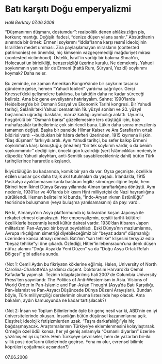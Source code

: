# Batı karşıtı Doğu emperyalizmi

*Halil Berktay 07.06.2008*

<div class="taraf_structure_2col_1zq">
<div class="margen_n">



 <p>“Düşmanımın düşmanı, dostumdur”: realpolitik denen ahlâksızlığın pis, korkunç mantığı. Değişik ifadesi, “denize düşen yılana sarılır.” Absürditenin sınırında bir örnek: Ermeni soykırımı “iddia”larına karşı resmî ideolojinin İsrail’den medet umması. Zira paylaşılamayan mirasların (contested patrimonies) en önemlisi, hiç kimsenin vazgeçemediği mağduriyet mirası (contested victimhood). Üstelik, İsrail’in varlığı bir bakıma Shoah’ın, Holocaust’un biricikliği, benzersizliği üzerine kurulu. Ne demekmiş, Yahudi soykırımının yanına bir de Ermeni (hattâ Rum, Süryanî, Yezidî) soykırımı koymak? Daha neler.<br/>
<br/>
Bu zeminde, ne zaman Amerikan Kongre’sinde bir soykırım tasarısı gündeme gelse, hemen “Yahudi lobileri” yardıma çağrılıyor. Gerçi Knesset’deki gelişmelere bakılırsa, bu taktiğin daha ne kadar süreceği belirsiz. Ama biz gene evveliyatını hatırlayalım. Sahne: 1990’larda Heidelberg’de bir Osmanlı Sosyal ve Ekonomik Tarihi kongresi. Bir Yahudi tarihçi, Selânik’teki Yahudi cemaatinin 19. yüzyıl sonları ve 20. yüzyıl başlarında uğradığı baskıları, maruz kaldığı ayrımcılığı anlattı. Uyumlu, hoşgörülü bir “Osmanlı barışı” güzellemesine ters düştüğü için, bazı muhafazakâr tarihçilerimiz çok sinirlendi buna. Lâkin daha sonra mevzileniş tamamen değişti. Başka bir panelde Hilmar Kaiser ve Ara Sarafian’ın ortak bildirisi vardı --buldukları bir hâtıra defteri üzerinden, 1915 kıyımına ilişkin. “Baş düşman” farklıydı artık. Aynı Yahudi tarihçi, bu sefer kalkıp Ermeni soykırımına karşı konuştuğu; (mealen) “bir tek soykırım vardır, o da benim soykırımımdır” dediği için, önceki gün kızdırdığı (sert İslâmcılıkları nedeniyle düpedüz Yahudi aleyhtarı, anti-Semitik sayabilecekleriniz dahil) bütün Türk tarihçilerince hararetle alkışlandı. <br/>
<br/>
İkiyüzlülüğün bu kadarında, komik bir yan da var. Oysa geçmişte, özellikle ezilen uluslar çok daha trajik akıl tutulmaları da yaşadı. İrlanda’da, 1915 Paskalya ayaklanmasını kanla bastıran İngiliz sömürgeciliğine tepki, hem Birinci hem İkinci Dünya Savaşı yıllarında Alman taraftarlığına dönüştü. Aynı nedenle, 1930’lar ve 40’larda bir kısım Hint milliyetçisi de Nazi hayranlığına sürüklendi. Hemen belirtelim ki bunda, “İndo-Aryan ırkının üstünlüğü” teorisinde buluşmanın (veya buluşma yanılsamasının) da payı vardı. <br/>
<br/>
Ne ki, Almanya’nın Asya platformunda iç kulvardan koşan Japonya ile rekabet etmesi olanaksızdı. Her emperyalizmin, çeşitli tarihî-kültürel özelliklerle bezenmiş kendi kültür dairesi vardır. 1930’dan itibaren Japon militarizmi Pan-Asyacı bir boyut peydahladı. Eski Dünya’nın mazlumlarına, Avrupa ırkçılığının simetriği diyebileceğimiz bir “beyaz adam” düşmanlığı üzerinden kanca atmayı denedi. Batı’nın “sarı tehlike” klişesini tersyüz edip “beyaz tehlike”yi öne çıkardı. Özlediği, Hitler’in lebensraum’una denk düşen nüfuz alanını “Doğu Asya’da Yeni Düzen” ya da “Doğu Asya Ortak Refah Bölgesi” gibi adlarla sundu. <br/>
<br/>
 (Not 1: Cemil Aydın bu fikriyatın köklerine eğilmiş. Halen, University of North Carolina-Charlotte’da yardımcı doçent. Doktorasını Harvard’da Cemal Kafadar’la yapmıştı. Tezinin kitaplaştırılmış hali 2007’de Columbia University Press’ten yayınlandı: The Politics of Anti-Westernism in Asia. Visions of World Order in Pan-Islamic and Pan-Asian Thought (Asya’da Batı Karşıtlığı. Pan-İslamist ve Pan-Asyacı Düşüncede Dünya Düzeni Arayışları). Bundan böyle, Türk milliyetçiliği derslerimin okuma listesinde hep olacak. Ama bakalım, aydın kamuoyunda ne kadar tartışılacak?)<br/>
<br/>
(Not 2: İnsan ve Toplum Bilimlerinde öyle bir genç nesil var ki, ABD’nin en iyi üniversitelerinde okuyan. İnsanlığın bütün düşünsel kazanımlarına açık. Eleştirel; ideolojik fetişizmlerden uzak. “Taşra darkafalılığı”yla hiç bağdaşmayacak. Araştırmalarının Türkiye’ye eklemlenmesini kolaylaştırsak. Örneğin özel ödül konsa, her yıl geniş anlamıyla “Osmanlı diyarları” üzerine yazılmış en iyi üç teze. Hem Türkçeye çevrilseler, hem de yazarları bir-iki yıllık post-doc’larını ülkelerinde geçirse. Fena mı olur, evrensel bilimle köprüleri çoğaltmak açısından?) <br/>
<br/>
07.06.2008</p>
<br/>
<br/>
<br/>



<br/>


<div id="taraf_not">
</div>

</div>


</div>
